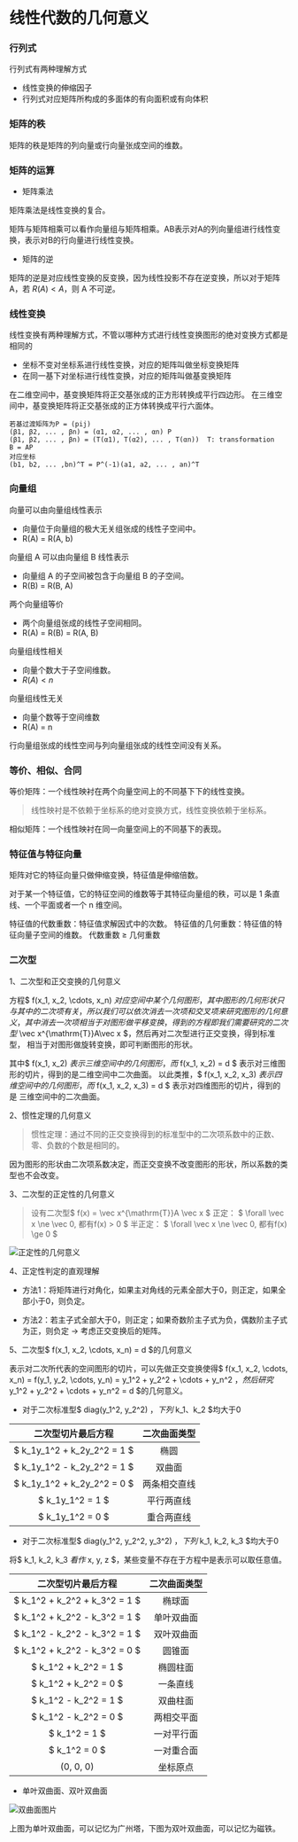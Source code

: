 <script>
  document.addEventListener('DOMContentLoaded', () => {
    pars = document.querySelectorAll('blockquote>p')
    for (let i = 0; i < pars.length; i++) {
      pars[i].innerHTML = pars[i].innerHTML.replaceAll(/<br\s*[\/]?>/gi, '\\\\')
    }
  })
</script>
<script type="text/x-mathjax-config">
  MathJax.Hub.Config({
    tex2jax: {
      inlineMath: [ ['$','$'], ["\\(","\\)"] ],
      processEscapes: true
    }
  });
</script>
<script type="text/javascript"
  src="https://cdn.mathjax.org/mathjax/latest/MathJax.js?config=TeX-AMS-MML_HTMLorMML">
</script>

# 线性代数的几何意义

### 行列式

行列式有两种理解方式

- 线性变换的伸缩因子
- 行列式对应矩阵所构成的多面体的有向面积或有向体积

### 矩阵的秩

矩阵的秩是矩阵的列向量或行向量张成空间的维数。

### 矩阵的运算

- 矩阵乘法

矩阵乘法是线性变换的复合。

矩阵与矩阵相乘可以看作向量组与矩阵相乘。AB表示对A的列向量组进行线性变换，表示对B的行向量进行线性变换。

- 矩阵的逆

矩阵的逆是对应线性变换的反变换，因为线性投影不存在逆变换，所以对于矩阵 A，若 $R(A) \lt A$，则 A 不可逆。

### 线性变换

线性变换有两种理解方式，不管以哪种方式进行线性变换图形的绝对变换方式都是相同的

- 坐标不变对坐标系进行线性变换，对应的矩阵叫做坐标变换矩阵
- 在同一基下对坐标进行线性变换，对应的矩阵叫做基变换矩阵

在二维空间中，基变换矩阵将正交基张成的正方形转换成平行四边形。
在三维空间中，基变换矩阵将正交基张成的正方体转换成平行六面体。

```
若基过渡矩阵为P = (pij)
(β1, β2, ... , βn) = (α1, α2, ... , αn) P
(β1, β2, ... , βn) = (T(α1), T(α2), ... , T(αn))  T: transformation
B = AP
对应坐标
(b1, b2, ... ,bn)^T = P^(-1)(a1, a2, ... , an)^T
```

### 向量组

向量可以由向量组线性表示

- 向量位于向量组的极大无关组张成的线性子空间中。
- R(A) = R(A, b)

向量组 A 可以由向量组 B 线性表示

- 向量组 A 的子空间被包含于向量组 B 的子空间。
- R(B) = R(B, A)

两个向量组等价

- 两个向量组张成的线性子空间相同。
- R(A) = R(B) = R(A, B)

向量组线性相关

- 向量个数大于子空间维数。
- $R(A) \lt n$ 

向量组线性无关

- 向量个数等于空间维数
- R(A) = n

行向量组张成的线性空间与列向量组张成的线性空间没有关系。

### 等价、相似、合同

等价矩阵：一个线性映衬在两个向量空间上的不同基下下的线性变换。

> 线性映衬是不依赖于坐标系的绝对变换方式，线性变换依赖于坐标系。

相似矩阵：一个线性映衬在同一向量空间上的不同基下的表现。

### 特征值与特征向量

矩阵对它的特征向量只做伸缩变换，特征值是伸缩倍数。

对于某一个特征值，它的特征空间的维数等于其特征向量组的秩，可以是 1 条直线、一个平面或者一个 n 维空间。

特征值的代数重数：特征值求解因式中的次数。
特征值的几何重数：特征值的特征向量子空间的维数。
代数重数 ≥ 几何重数

### 二次型

1、二次型和正交变换的几何意义

方程$ f(x_1, x_2, \cdots, x_n) $对应空间中某个几何图形，其中图形的几何形状只与其中的二次项有关，
所以我们可以依次消去一次项和交叉项来研究图形的几何意义，其中消去一次项相当于对图形做平移变换，
得到的方程即我们需要研究的二次型$ \vec x^{\mathrm{T}}A\vec x $，然后再对二次型进行正交变换，得到标准型，
相当于对图形做旋转变换，即可判断图形的形状。

其中$ f(x_1, x_2) $表示三维空间中的几何图形，而$ f(x_1, x_2) = d $ 表示对三维图形的切片，得到的是二维空间中二次曲面。
以此类推，$ f(x_1, x_2, x_3) $表示四维空间中的几何图形，而$ f(x_1, x_2, x_3) = d $ 表示对四维图形的切片，得到的是
三维空间中的二次曲面。

2、惯性定理的几何意义

> 惯性定理：通过不同的正交变换得到的标准型中的二次项系数中的正数、零、负数的个数是相同的。

因为图形的形状由二次项系数决定，而正交变换不改变图形的形状，所以系数的类型也不会改变。

3、二次型的正定性的几何意义

> 设有二次型$ f(x) = \vec x^{\mathrm{T}}A \vec x $
> 正定： $ \forall \vec x \ne \vec 0, 都有f(x) > 0 $
> 半正定： $ \forall \vec x \ne \vec 0, 都有f(x) \ge 0 $ 

![正定性的几何意义](img/正定性的几何意义.png)

4、正定性判定的直观理解

+ 方法1：将矩阵进行对角化，如果主对角线的元素全部大于0，则正定，如果全部小于0，则负定。

+ 方法2：若主子式全部大于0，则正定；如果奇数阶主子式为负，偶数阶主子式为正，则负定 → 考虑正交变换后的矩阵。

5、二次型$ f(x_1, x_2, \cdots, x_n) = d $的几何意义 

表示对二次所代表的空间图形的切片，可以先做正交变换使得$ f(x_1, x_2, \cdots, x_n) = f(y_1, y_2, \cdots, y_n) = y_1^2 +
y_2^2 + \cdots + y_n^2 $，然后研究$ y_1^2 + y_2^2 + \cdots + y_n^2 = d $的几何意义。 

+ 对于二次标准型$ diag(y_1^2, y_2^2) $，下列$ k_1、k_2 $均大于0 

| 二次型切片最后方程          | 二次曲面类型 |
| :-:                         | :-:          |
| $ k_1y_1^2 + k_2y_2^2 = 1 $ | 椭圆         |
| $ k_1y_1^2 - k_2y_2^2 = 1 $ | 双曲面       |
| $ k_1y_1^2 + k_2y_2^2 = 0 $ | 两条相交直线 |
| $ k_1y_1^2 = 1 $            | 平行两直线   |
| $ k_1y_1^2 = 0 $            | 重合两直线   |

+ 对于二次标准型$ diag(y_1^2, y_2^2, y_3^2) $，下列$ k_1, k_2, k_3 $均大于0 

将$ k_1, k_2, k_3 $看作$ x, y, z $，某些变量不存在于方程中是表示可以取任意值。

| 二次型切片最后方程            | 二次曲面类型 |
| :-:                           | :-:          |
| $ k_1^2 + k_2^2 + k_3^2 = 1 $ | 椭球面       |
| $ k_1^2 + k_2^2 - k_3^2 = 1 $ | 单叶双曲面   |
| $ k_1^2 - k_2^2 - k_3^2 = 1 $ | 双叶双曲面   |
| $ k_1^2 + k_2^2 - k_3^2 = 0 $ | 圆锥面       |
| $ k_1^2 + k_2^2 = 1 $         | 椭圆柱面     |
| $ k_1^2 + k_2^2 = 0 $         | 一条直线     |
| $ k_1^2 - k_2^2 = 1 $         | 双曲柱面     |
| $ k_1^2 - k_2^2 = 0 $         | 两相交平面   |
| $ k_1^2 = 1 $                 | 一对平行面   |
| $ k_1^2 = 0 $                 | 一对重合面   |
| (0, 0, 0)                     | 坐标原点     |

+ 单叶双曲面、双叶双曲面

![双曲面图片](img/双曲面.png)

上图为单叶双曲面，可以记忆为广州塔，下图为双叶双曲面，可以记忆为磁铁。
